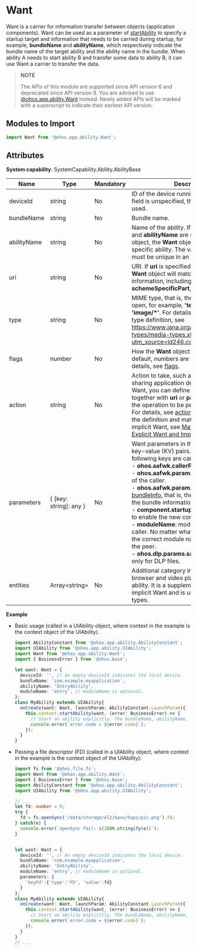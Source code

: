 # Want

Want is a carrier for information transfer between objects (application components). Want can be used as a parameter of [startAbility](js-apis-inner-application-uiAbilityContext.md#uiabilitycontextstartability) to specify a startup target and information that needs to be carried during startup, for example, **bundleName** and **abilityName**, which respectively indicate the bundle name of the target ability and the ability name in the bundle. When ability A needs to start ability B and transfer some data to ability B, it can use Want a carrier to transfer the data.

> **NOTE**
> 
> The APIs of this module are supported since API version 6 and deprecated since API version 9. You are advised to use [@ohos.app.ability.Want](js-apis-app-ability-want.md) instead. Newly added APIs will be marked with a superscript to indicate their earliest API version.

## Modules to Import

```ts
import Want from '@ohos.app.ability.Want';
```

## Attributes

**System capability**: SystemCapability.Ability.AbilityBase

| Name       | Type                | Mandatory| Description                                                        |
| ----------- | -------------------- | ---- | ------------------------------------------------------------ |
| deviceId    | string               | No  | ID of the device running the ability. If this field is unspecified, the local device is used.                               |
| bundleName   | string               | No  | Bundle name.|
| abilityName  | string               | No  | Name of the ability. If both **bundleName** and **abilityName** are specified in a **Want** object, the **Want** object can match a specific ability. The value of **abilityName** must be unique in an application.|
| uri          | string               | No  | URI. If **uri** is specified in a **Want** object, the **Want** object will match the specified URI information, including **scheme**, **schemeSpecificPart**, **authority**, and **path**.|
| type         | string               | No  | MIME type, that is, the type of the file to open, for example, **'text/xml'** and **'image/*'**. For details about the MIME type definition, see https://www.iana.org/assignments/media-types/media-types.xhtml?utm_source=ld246.com.  |
| flags        | number               | No  | How the **Want** object will be handled. By default, numbers are passed in. For details, see [flags](js-apis-ability-wantConstant.md#wantconstantflags).|
| action      | string               | No  | Action to take, such as viewing and sharing application details. In implicit Want, you can define this field and use it together with **uri** or **parameters** to specify the operation to be performed on the data. For details, see [action](js-apis-ability-wantConstant.md#wantconstantaction). For details about the definition and matching rules of implicit Want, see [Matching Rules of Explicit Want and Implicit Want](../../application-models/explicit-implicit-want-mappings.md).                          |
| parameters   | { [key: string]: any } | No  | Want parameters in the form of custom key-value (KV) pairs. By default, the following keys are carried:<br>- **ohos.aafwk.callerPid**: PID of the caller.<br>- **ohos.aafwk.param.callerToken**: token of the caller.<br>- **ohos.aafwk.param.callerUid**: UID in [bundleInfo](js-apis-bundleManager-bundleInfo.md#bundleinfo), that is, the application UID in the bundle information.<br>- **component.startup.newRules**: whether to enable the new control rule.<br>- **moduleName**: module name of the caller. No matter what this field is set to, the correct module name will be sent to the peer.<br>- **ohos.dlp.params.sandbox**: available only for DLP files.                                      |
| entities    | Array\<string>       | No  | Additional category information (such as browser and video player) of the target ability. It is a supplement to **action** in implicit Want and is used to filter ability types.                                   |

**Example**

- Basic usage (called in a UIAbility object, where context in the example is the context object of the UIAbility).

  ```ts
  import AbilityConstant from '@ohos.app.ability.AbilityConstant';
  import UIAbility from '@ohos.app.ability.UIAbility';
  import Want from '@ohos.app.ability.Want';
  import { BusinessError } from '@ohos.base';

  let want: Want = {
    deviceId: '', // An empty deviceId indicates the local device.
    bundleName: 'com.example.myapplication',
    abilityName: 'EntryAbility',
    moduleName: 'entry', // moduleName is optional.
  };
  class MyAbility extends UIAbility{
    onCreate(want: Want, launchParam: AbilityConstant.LaunchParam){
      this.context.startAbility(want, (error: BusinessError) => {
        // Start an ability explicitly. The bundleName, abilityName, and moduleName parameters work together to uniquely identify an ability.
        console.error(`error.code = ${error.code}`);
      });
    }
  }
  ```

- Passing a file descriptor (FD) (called in a UIAbility object, where context in the example is the context object of the UIAbility):

  ```ts
  import fs from '@ohos.file.fs';
  import Want from '@ohos.app.ability.Want';
  import { BusinessError } from '@ohos.base';
  import AbilityConstant from '@ohos.app.ability.AbilityConstant';
  import UIAbility from '@ohos.app.ability.UIAbility';

  // ...
  let fd: number = 0;
  try {
    fd = fs.openSync('/data/storage/el2/base/haps/pic.png').fd;
  } catch(e) {
    console.error(`openSync fail: ${JSON.stringify(e)}`);
  }


  let want: Want = {
    deviceId: '', // An empty deviceId indicates the local device.
    bundleName: 'com.example.myapplication',
    abilityName: 'EntryAbility',
    moduleName: 'entry', // moduleName is optional.
    parameters: {
      'keyFd':{'type':'FD', 'value':fd}
    }
  };
  class MyAbility extends UIAbility{
    onCreate(want: Want, launchParam: AbilityConstant.LaunchParam){
      this.context.startAbility(want, (error: BusinessError) => {
        // Start an ability explicitly. The bundleName, abilityName, and moduleName parameters work together to uniquely identify an ability.
        console.error(`error.code = ${error.code}`);
      });
    }
  }
  // ...
  ```
  
